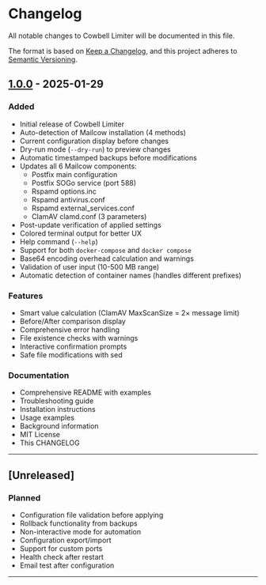 # Changelog

All notable changes to Cowbell Limiter will be documented in this file.

The format is based on [Keep a Changelog](https://keepachangelog.com/en/1.0.0/),
and this project adheres to [Semantic Versioning](https://semver.org/spec/v2.0.0.html).

## [1.0.0] - 2025-01-29

### Added
- Initial release of Cowbell Limiter
- Auto-detection of Mailcow installation (4 methods)
- Current configuration display before changes
- Dry-run mode (`--dry-run`) to preview changes
- Automatic timestamped backups before modifications
- Updates all 6 Mailcow components:
  - Postfix main configuration
  - Postfix SOGo service (port 588)
  - Rspamd options.inc
  - Rspamd antivirus.conf
  - Rspamd external_services.conf
  - ClamAV clamd.conf (3 parameters)
- Post-update verification of applied settings
- Colored terminal output for better UX
- Help command (`--help`)
- Support for both `docker-compose` and `docker compose`
- Base64 encoding overhead calculation and warnings
- Validation of user input (10-500 MB range)
- Automatic detection of container names (handles different prefixes)

### Features
- Smart value calculation (ClamAV MaxScanSize = 2× message limit)
- Before/After comparison display
- Comprehensive error handling
- File existence checks with warnings
- Interactive confirmation prompts
- Safe file modifications with sed

### Documentation
- Comprehensive README with examples
- Troubleshooting guide
- Installation instructions
- Usage examples
- Background information
- MIT License
- This CHANGELOG

---

## [Unreleased]

### Planned
- Configuration file validation before applying
- Rollback functionality from backups
- Non-interactive mode for automation
- Configuration export/import
- Support for custom ports
- Health check after restart
- Email test after configuration

---

[1.0.0]: https://github.com/YOUR_USERNAME/cowbell-limiter/releases/tag/v1.0.0
